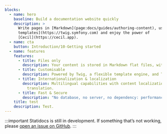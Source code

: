 ```yaml
---
blocks:
  - name: hero
    baseline: Build a documentation website quickly
    description: >
      Write pages in [Markdown](page:docs/guides/authoring-content), use [Twig
      templates](https://twig.symfony.com) and enjoy the power of
      [Cecil](https://cecil.app).
  - name: cta
    button: Introduction/10-Getting started
  - name: features
    features:
      - title: Files only
        description: Your content is stored in Markdown flat files, with a front matter.
      - title: Customisable
        description: Powered by Twig, a flexible template engine, and Tailwind CSS.
      - title: Internationalization & localization
        description: Multilingual capabilities with content localization and templates
          translation.
      - title: Fast & Secure
        description: "No database, no server, no dependency: performance and security."
    title: test
    description: Test.
---
```

:::important
Statidocs is still in development. If something that’s not working, please [open an issue on GitHub](https://github.com/Cecilapp/statidocs/issues/new/choose).
:::
